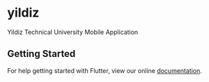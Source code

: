 # yildiz

Yildiz Technical University Mobile Application

## Getting Started

For help getting started with Flutter, view our online
[documentation](https://flutter.io/).
